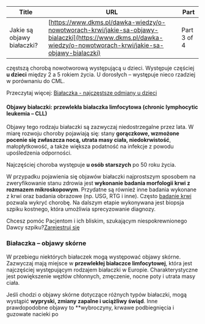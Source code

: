 | **Title**       | **URL**           | **Part**              |
|-----------------|-------------------|-----------------------|
| Jakie są objawy białaczki?         | [https://www.dkms.pl/dawka-wiedzy/o-nowotworach-krwi/jakie-sa-objawy-bialaczki](https://www.dkms.pl/dawka-wiedzy/o-nowotworach-krwi/jakie-sa-objawy-bialaczki)    | Part 3 of 4          |

częstszą chorobą nowotworową występującą u dzieci. Występuje częściej **u dzieci** między 2 a 5 rokiem życia. U dorosłych – występuje nieco rzadziej w porównaniu do CML.   

  

Przeczytaj więcej: [Białaczka \- najczęstsze odmiany u dzieci](https://www.dkms.pl/dawka-wiedzy/o-nowotworach-krwi/bialaczka-najczestsze-odmiany-u-dzieci)


#### Objawy białaczki: przewlekła białaczka limfocytowa (chronic lymphocytic leukemia – CLL)


Objawy tego rodzaju białaczki są zazwyczaj niedostrzegalne przez lata. W miarę rozwoju choroby pojawiają się: stany **gorączkowe, wzmożone pocenie się zwłaszcza nocą, utrata masy ciała, niedokrwistość**, małopłytkowość, a także większa podatność na infekcje z powodu upośledzenia odporności.


Najczęściej choroba występuje **u osób starszych** po 50 roku życia.


W przypadku pojawienia się objawów białaczki najprostszym sposobem na zweryfikowanie stanu zdrowia jest **wykonanie badania morfologii krwi z rozmazem mikroskopowym**. Przydatne są również inne badania wykonane z krwi oraz badania obrazowe (np. USG, RTG i inne). Często [badanie krwi](https://www.dkms.pl/dawka-wiedzy/o-nowotworach-krwi/badanie-krwi-jak-sie-przygotowac-i-jak-czesto-je-wykonywac) pozwala wykryć chorobę. Na dalszym etapie wykonywana jest biopsja szpiku kostnego, która umożliwia sprecyzowanie diagnozy.


Chcesz pomóc Pacjentom i ich bliskim, szukającym niespokrewnionego Dawcy szpiku?[Zarejestruj się](/zarejestruj-sie-teraz "Zarejestruj sie teraz")
### Białaczka – objawy skórne


W przebiegu niektórych białaczek mogą występować objawy skórne. Zazwyczaj mają miejsce w **przewlekłej białaczce limfocytowej**, która jest najczęściej występującym rodzajem białaczki w Europie. Charakterystyczne jest powiększenie węzłów chłonnych, zmęczenie, nocne poty i utrata masy ciała.


Jeśli chodzi o objawy skórne dotyczące różnych typów białaczki, mogą wystąpić **wypryski, zmiany zapalne i uciążliwy świąd**. Inne prawdopodobne objawy to **wybroczyny, krwawe podbiegnięcia i guzowate nacieki po